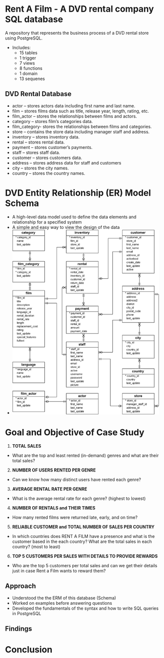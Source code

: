 # Rent A Film - A DVD rental company SQL database 

A repository that represents the business process of a DVD rental store using PostgreSQL.

- Includes: 
  - 15 tables 
  - 1 trigger
  - 7 views
  - 8 functions 
  - 1 domain
  - 13 sequenes
  
## DVD Rental Database
- actor – stores actors data including first name and last name.
- film – stores films data such as title, release year, length, rating, etc.
- film_actor – stores the relationships between films and actors.
- category – stores film’s categories data.
- film_category- stores the relationships between films and categories.
- store – contains the store data including manager staff and address.
- inventory – stores inventory data.
- rental – stores rental data.
- payment – stores customer’s payments.
- staff – stores staff data.
- customer – stores customers data.
- address – stores address data for staff and customers
- city – stores the city names.
- country – stores the country names.

# DVD Entity Relationship (ER) Model Schema
- A high-level data model used to define the data elements and relationship for a specified system
- A simple and easy way to view the design of the data 
- ![DVD Entity Relationship (ER) Diagram](https://github.com/chelseajaculina/rent-a-film/blob/master/dvd-rental-sample-database-diagram.png)

# Goal and Objective of Case Study

1) **TOTAL SALES**
- What are the top and least rented (in-demand) genres and what are their total sales?
2) **NUMBER OF USERS RENTED PER GENRE**
- Can we know how many distinct users have rented each genre?
3) **AVERAGE RENTAL RATE PER GENRE**
- What is the average rental rate for each genre? (highest to lowest)
4) **NUMBER OF RENTALS and THEIR TIMES**
- How many rented films were returned late, early, and on time?
5) **RELIABLE CUSTOMER and TOTAL NUMBER OF SALES PER COUNTRY**
 - In which countries does RENT A FILM have a presence and what is the customer based in the each country? What are the total sales in each country? (most to least)
6) **TOP 5 CUSTOMERS PER SALES WITH DETAILS TO PROVIDE REWARDS**
- Who are the top 5 customers per total sales and can we get their details just in case Rent a Film wants to reward them?

## Approach
- Understood the the ERM of this database (Schema)
- Worked on examples before answering questions
- Developed the fundamentals of the syntax and how to write SQL queries in PostgreSQL

## Findings 

# Conclusion 
